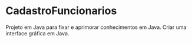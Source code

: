 # CadastroFuncionarios
Projeto em Java para fixar e aprimorar conhecimentos em Java. Criar uma interface gráfica em Java.
